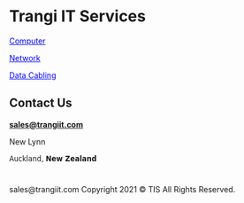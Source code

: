  <div class="container">
    <h1 class="display-4">Trangi IT Services</h1>
</div>
   </head>
   <body>
   <p><a href=temp/NZ-owned.png class="button-content" role="button" data-size="huge" style="color: rgb(1, 1, 255); background-color: rgb(255,255,255,255); border-radius: 0px;">Computer</a><p>
    </head>
	 <body>
   <p><a href="https://trangi-services.business.site/" class="button-content" role="button" data-size="huge" style="color: rgb(1, 1, 255); background-color: rgb(255, 255, 255); border-radius: 0px;">Network</a><p>
   </head>
    <body>
  <p><a href="https://trangi-services.business.site/" class="button-content" role="button" data-size="huge" style="color: rgb(1, 1, 255); background-color: rgb(255, 255, 255); border-radius: 0px;">Data Cabling</a>
    </head>
	</body>

<h2><span style="">Contact Us</span></strong></h2>
<strong><a href="/cdn-cgi/l/sales@trangiit.com" class="__cf_email__" data-cfemail="6b180a070e182b1f190a050c02021f45080406">sales@trangiit.com</a></strong>
          <p>New Lynn</p>
          <p><span style="font-family: 'Gill Sans', 'Gill Sans MT', 'Myriad Pro', 'DejaVu Sans Condensed', Helvetica, Arial, sans-serif">Auckland,
              <strong>New Zealand</strong></span>
    <div class="jumbotron">
        <h1></h1>
      sales@trangiit.com
  Copyright <span style="text-align: left">2021</span> © TIS <span style="text-align: center"></span>All Rights Reserved.</span>        </div>
      </div>

